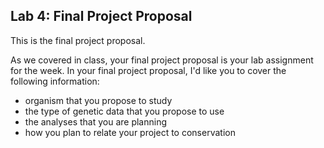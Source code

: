 ## Lab 4: Final Project Proposal

This is the final project proposal. 

As we covered in class, your final project proposal is your lab assignment for the week. In your final project proposal, I'd like you to cover the following information:

- organism that you propose to study
- the type of genetic data that you propose to use
- the analyses that you are planning
- how you plan to relate your project to conservation